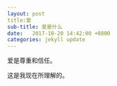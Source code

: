 ```yaml
---
layout: post
title:爱
sub-title: 爱是什么
date:   2017-10-20 14:42:00 +0800
categories: jekyll update
---
```


爱是尊重和信任。

这是我现在所理解的。





